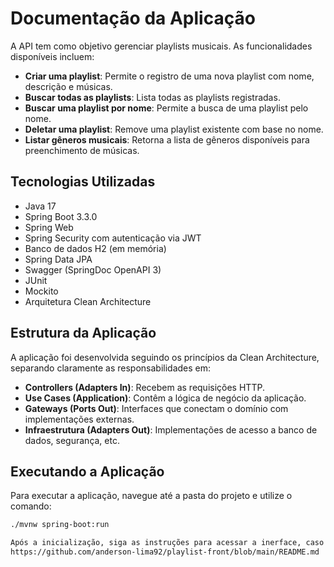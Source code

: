 # Documentação da Aplicação

A API tem como objetivo gerenciar playlists musicais. As funcionalidades disponíveis incluem:

- **Criar uma playlist**: Permite o registro de uma nova playlist com nome, descrição e músicas.
- **Buscar todas as playlists**: Lista todas as playlists registradas.
- **Buscar uma playlist por nome**: Permite a busca de uma playlist pelo nome.
- **Deletar uma playlist**: Remove uma playlist existente com base no nome.
- **Listar gêneros musicais**: Retorna a lista de gêneros disponíveis para preenchimento de músicas.

## Tecnologias Utilizadas

- Java 17
- Spring Boot 3.3.0
- Spring Web
- Spring Security com autenticação via JWT
- Banco de dados H2 (em memória)
- Spring Data JPA
- Swagger (SpringDoc OpenAPI 3)
- JUnit
- Mockito
- Arquitetura Clean Architecture

## Estrutura da Aplicação

A aplicação foi desenvolvida seguindo os princípios da Clean Architecture, separando claramente as responsabilidades em:

- **Controllers (Adapters In)**: Recebem as requisições HTTP.
- **Use Cases (Application)**: Contêm a lógica de negócio da aplicação.
- **Gateways (Ports Out)**: Interfaces que conectam o domínio com implementações externas.
- **Infraestrutura (Adapters Out)**: Implementações de acesso a banco de dados, segurança, etc.

## Executando a Aplicação

Para executar a aplicação, navegue até a pasta do projeto e utilize o comando:

```bash
./mvnw spring-boot:run

Após a inicialização, siga as instruções para acessar a inerface, caso ainda não tenha feito.
https://github.com/anderson-lima92/playlist-front/blob/main/README.md